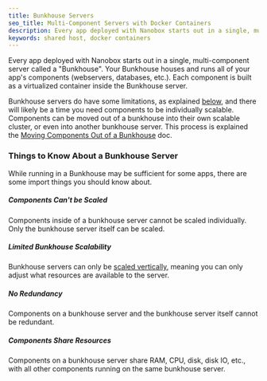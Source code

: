 ```yaml
---
title: Bunkhouse Servers
seo_title: Multi-Component Servers with Docker Containers
description: Every app deployed with Nanobox starts out in a single, multi-component server called a 'Bunkhouse'.
keywords: shared host, docker containers
---
```


Every app deployed with Nanobox starts out in a single, multi-component server called a "Bunkhouse". Your Bunkhouse houses and runs all of your app's components (webservers, databases, etc.). Each component is built as a virtualized container inside the Bunkhouse server.

Bunkhouse servers do have some limitations, as explained [below](#things-to-know-about-a-bunkhouse-server), and there will likely be a time you need components to be individually scalable. Components can be moved out of a bunkhouse into their own scalable cluster, or even into another bunkhouse server. This process is explained the [Moving Components Out of a Bunkhouse](/scaling/moving-components/) doc.

### Things to Know About a Bunkhouse Server
While running in a Bunkhouse may be sufficient for some apps, there are some import things you should know about.

##### Components Can't be Scaled
Components inside of a bunkhouse server cannot be scaled individually. Only the bunkhouse server itself can be scaled.

##### Limited Bunkhouse Scalability
Bunkhouse servers can only be [scaled vertically](/scaling/scaling-methods/#vertical-scaling), meaning you can only adjust what resources are available to the server.

##### No Redundancy
Components on a bunkhouse server and the bunkhouse server itself cannot be redundant.

##### Components Share Resources
Components on a bunkhouse server share RAM, CPU, disk, disk IO, etc., with all other components running on the same bunkhouse server.
